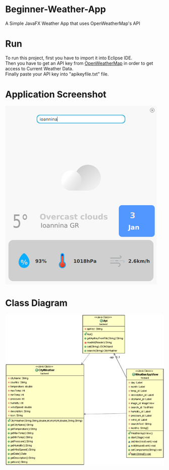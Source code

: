 # Beginner-Weather-App
A Simple JavaFX Weather App that uses OpenWeatherMap's API 

# Run
To run this project, first you have to import it into Eclipse IDE.  
Then you have to get an API key from [OpenWeatherMap](https://openweathermap.org/api) in order to get access to Current Weather Data.  
Finally paste your API key into "apikeyfile.txt" file.

# Application Screenshot
![alt text](https://github.com/irineos/Beginner-Weather-App/blob/main/weatherAppScreenshot.png)

# Class Diagram
![alt text](https://github.com/irineos/Beginner-Weather-App/blob/main/classDiagram.gif)
